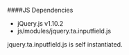 ####JS Dependencies

- jQuery.js v1.10.2
- js/modules/jquery.ta.inputfield.js

jquery.ta.inputfield.js is self instantiated.